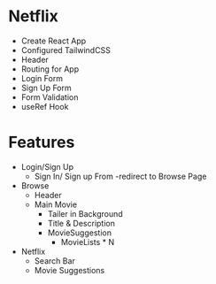 # Netflix

- Create React App
- Configured TailwindCSS
- Header
- Routing for App
- Login Form
- Sign Up Form
- Form Validation 
- useRef Hook

# Features
- Login/Sign Up
    - Sign In/ Sign up From
    -redirect to Browse Page 
- Browse
    - Header
    - Main Movie
        - Tailer in Background
        - Title & Description
        - MovieSuggestion
            - MovieLists * N  
- Netflix
    - Search Bar
    - Movie Suggestions
